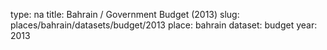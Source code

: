 type: na
title: Bahrain / Government Budget (2013)
slug: places/bahrain/datasets/budget/2013
place: bahrain
dataset: budget
year: 2013
